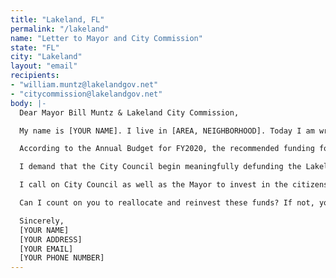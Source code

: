 ```yaml
---
title: "Lakeland, FL"
permalink: "/lakeland"
name: "Letter to Mayor and City Commission"
state: "FL"
city: "Lakeland"
layout: "email"
recipients:
- "william.muntz@lakelandgov.net"
- "citycommission@lakelandgov.net"
body: |-
  Dear Mayor Bill Muntz & Lakeland City Commission,

  My name is [YOUR NAME]. I live in [AREA, NEIGHBORHOOD]. Today I am writing to you to demand that you defund the police department and reallocate those funds into community programs that keep our community safe, such as affordable housing, education, jobs and healthcare.

  According to the Annual Budget for FY2020, the recommended funding for the Police Department came in at over $45,032,613, or 24% of General Governmental Funds. This is an astronomical number both alone and when compared to the budgets of other departments. This budget should be reallocated and reinvested in the community rather than the militarized police force that we have seen clashing with peaceful protestors.

  I demand that the City Council begin meaningfully defunding the Lakeland Police Department and reallocate those funds to programs proven to more effectively promote a safe and equitable community: community-based mental health services, substance abuse treatment services, affordable housing programs, and more. I demand a budget that reflects the actual needs of Lakeland residents.

  I call on City Council as well as the Mayor to invest in the citizens of Lakeland and to set an example for Polk County, Florida, and for the nation as a whole. With these initiatives, we can lead the nation in a new way that’s been previously unimagined.

  Can I count on you to reallocate and reinvest these funds? If not, you can count on me to make sure you are voted out.

  Sincerely,
  [YOUR NAME]
  [YOUR ADDRESS]
  [YOUR EMAIL]
  [YOUR PHONE NUMBER]
---
```


